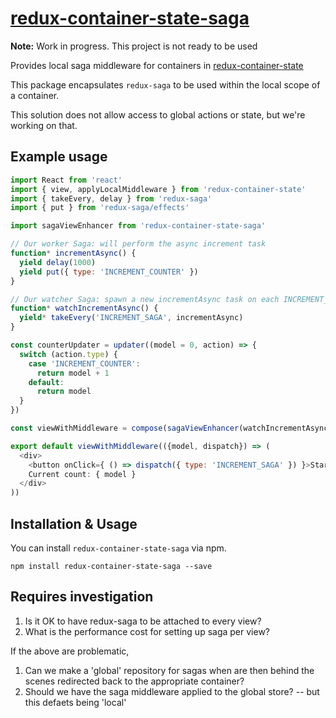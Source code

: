 # [redux-container-state-saga](https://github.com/HansDP/redux-container-state-saga)

**Note:** Work in progress. This project is not ready to be used

Provides local saga middleware for containers in [redux-container-state](https://github.com/HansDP/redux-container-state)

This package encapsulates `redux-saga` to be used within the local scope of a container.

This solution does not allow access to global actions or state, but we're working on that.

## Example usage

```javascript
import React from 'react'
import { view, applyLocalMiddleware } from 'redux-container-state'
import { takeEvery, delay } from 'redux-saga'
import { put } from 'redux-saga/effects'

import sagaViewEnhancer from 'redux-container-state-saga'

// Our worker Saga: will perform the async increment task
function* incrementAsync() {
  yield delay(1000)
  yield put({ type: 'INCREMENT_COUNTER' })
}

// Our watcher Saga: spawn a new incrementAsync task on each INCREMENT_ASYNC
function* watchIncrementAsync() {
  yield* takeEvery('INCREMENT_SAGA', incrementAsync)
}

const counterUpdater = updater((model = 0, action) => {
  switch (action.type) {
    case 'INCREMENT_COUNTER': 
      return model + 1
    default:
      return model
  }
})

const viewWithMiddleware = compose(sagaViewEnhancer(watchIncrementAsync))(view)

export default viewWithMiddleware(({model, dispatch}) => (
  <div>
    <button onClick={ () => dispatch({ type: 'INCREMENT_SAGA' }) }>Start counter</button>
    Current count: { model }
  </div>
))

```

## Installation & Usage

You can install `redux-container-state-saga` via npm.

```
npm install redux-container-state-saga --save
```

## Requires investigation

1. Is it OK to have redux-saga to be attached to every view? 
2. What is the performance cost for setting up saga per view?  

If the above are problematic, 

1. Can we make a 'global' repository for sagas when are then behind the scenes redirected back to the appropriate container? 
2. Should we have the saga middleware applied to the global store? -- but this defaets being 'local'




